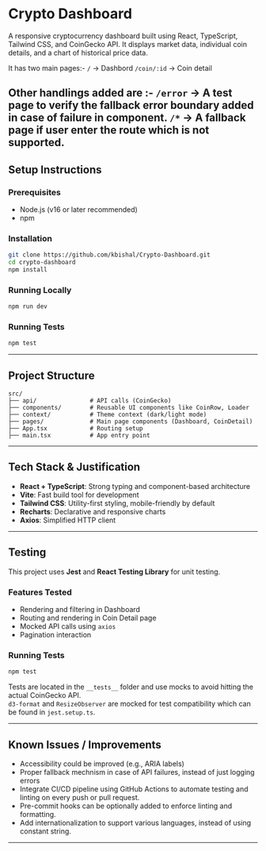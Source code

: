 # Crypto Dashboard

A responsive cryptocurrency dashboard built using React, TypeScript, Tailwind CSS, and CoinGecko API.
It displays market data, individual coin details, and a chart of historical price data.

It has two main pages:-
`/` -> Dashbord
`/coin/:id` -> Coin detail

Other handlings added are :-
`/error` -> A test page to verify the fallback error boundary added in case of failure in component.
`/*` -> A fallback page if user enter the route which is not supported.
---

## Setup Instructions

### Prerequisites

- Node.js (v16 or later recommended)
- npm

### Installation

```bash
git clone https://github.com/kbishal/Crypto-Dashboard.git
cd crypto-dashboard
npm install
```

### Running Locally

```bash
npm run dev
```

### Running Tests

```bash
npm test
```

---

## Project Structure

```
src/
├── api/               # API calls (CoinGecko)
├── components/        # Reusable UI components like CoinRow, Loader
├── context/           # Theme context (dark/light mode)
├── pages/             # Main page components (Dashboard, CoinDetail)
├── App.tsx            # Routing setup
├── main.tsx           # App entry point
```

---

## Tech Stack & Justification

- **React + TypeScript**: Strong typing and component-based architecture
- **Vite**: Fast build tool for development
- **Tailwind CSS**: Utility-first styling, mobile-friendly by default
- **Recharts**: Declarative and responsive charts
- **Axios**: Simplified HTTP client

---

## Testing

This project uses **Jest** and **React Testing Library** for unit testing.

### Features Tested
- Rendering and filtering in Dashboard
- Routing and rendering in Coin Detail page
- Mocked API calls using `axios`
- Pagination interaction

### Running Tests

```bash
npm test
```

Tests are located in the `__tests__` folder and use mocks to avoid hitting the actual CoinGecko API.  
`d3-format` and `ResizeObserver` are mocked for test compatibility which can be found in `jest.setup.ts`.

---

## Known Issues / Improvements

- Accessibility could be improved (e.g., ARIA labels)
- Proper fallback mechnism in case of API failures, instead of just logging errors
- Integrate CI/CD pipeline using GitHub Actions to automate testing and linting on every push or pull request.
- Pre-commit hooks can be optionally added to enforce linting and formatting.
- Add internationalization to support various languages, instead of using constant string.
---

